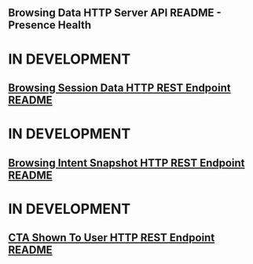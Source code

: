 ## Browsing Data HTTP Server API README - Presence Health

# IN DEVELOPMENT
## [Browsing Session Data HTTP REST Endpoint README](browsing_session_data_HTTP_REST_endpoint_README.md)

# IN DEVELOPMENT
## [Browsing Intent Snapshot HTTP REST Endpoint README](browsing_intent_snapshot_HTTP_REST_endpoint_README.md)

# IN DEVELOPMENT
## [CTA Shown To User HTTP REST Endpoint README](cta_shown_to_user_HTTP_REST_endpoint_README.md)